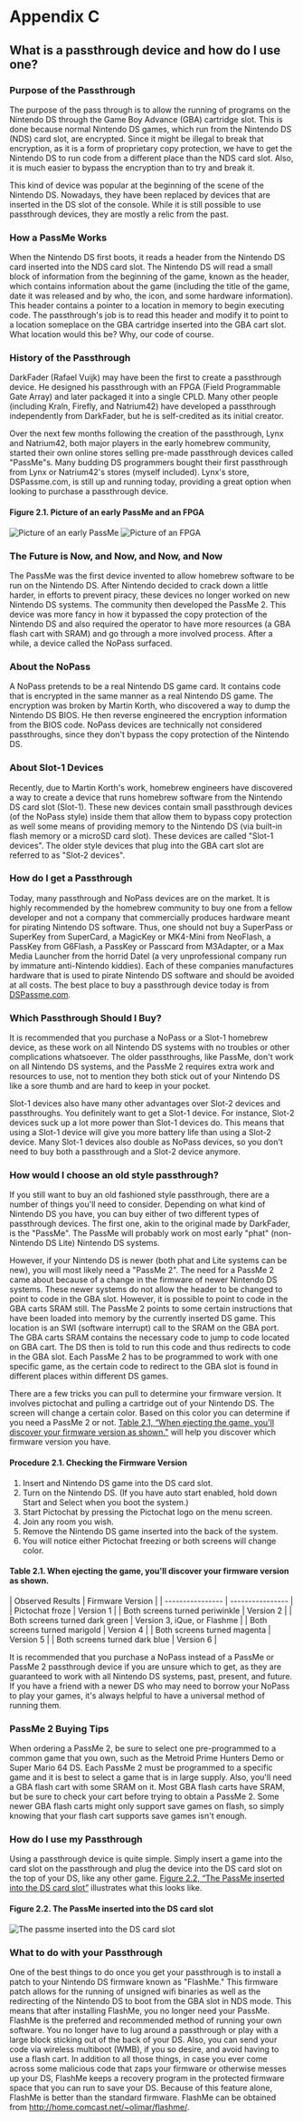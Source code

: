 # Appendix C
## What is a passthrough device and how do I use one?

### Purpose of the Passthrough

The purpose of the pass through is to allow the running of programs on the
Nintendo DS through the Game Boy Advance (GBA) cartridge slot. This is done
because normal Nintendo DS games, which run from the Nintendo DS (NDS) card
slot, are encrypted. Since it might be illegal to break that encryption, as it
is a form of proprietary copy protection, we have to get the Nintendo DS to run
code from a different place than the NDS card slot. Also, it is much easier to
bypass the encryption than to try and break it.

This kind of device was popular at the beginning of the scene of the Nintendo
DS. Nowadays, they have been replaced by devices that are inserted in the DS
slot of the console. While it is still possible to use passthrough devices, they
are mostly a relic from the past.

### How a PassMe Works

When the Nintendo DS first boots, it reads a header from the Nintendo DS card
inserted into the NDS card slot. The Nintendo DS will read a small block of
information from the beginning of the game, known as the header, which contains
information about the game (including the title of the game, date it was
released and by who, the icon, and some hardware information). This header
contains a pointer to a location in memory to begin executing code. The
passthrough's job is to read this header and modify it to point to a location
someplace on the GBA cartridge inserted into the GBA cart slot. What location
would this be? Why, our code of course.

### History of the Passthrough

DarkFader (Rafael Vuijk) may have been the first to create a passthrough
device. He designed his passthrough with an FPGA (Field Programmable Gate
Array) and later packaged it into a single CPLD. Many other people (including
Kraln, Firefly, and Natrium42) have developed a passthrough independently from
DarkFader, but he is self-credited as its initial creator.

Over the next few months following the creation of the passthrough, Lynx and
Natrium42, both major players in the early homebrew community, started their
own online stores selling pre-made passthrough devices called "PassMe"s. Many
budding DS programmers bought their first passthrough from Lynx or Natrium42's
stores (myself included). Lynx's store, DSPassme.com, is still up and running
today, providing a great option when looking to purchase a passthrough device.


<a name="early_passme"></a>

#### Figure 2.1. Picture of an early PassMe and an FPGA

![Picture of an early PassMe](./images/passme.png) ![Picture of an FPGA](./images/ufb-x_profil.jpg)

### The Future is Now, and Now, and Now, and Now

The PassMe was the first device invented to allow homebrew software to be run
on the Nintendo DS. After Nintendo decided to crack down a little harder, in
efforts to prevent piracy, these devices no longer worked on new Nintendo DS
systems. The community then developed the PassMe 2. This device was more fancy
in how it bypassed the copy protection of the Nintendo DS and also required the
operator to have more resources (a GBA flash cart with SRAM) and go through a
more involved process. After a while, a device called the NoPass surfaced.

### About the NoPass

A NoPass pretends to be a real Nintendo DS game card. It contains code that is
encrypted in the same manner as a real Nintendo DS game. The encryption was
broken by Martin Korth, who discovered a way to dump the Nintendo DS BIOS. He
then reverse engineered the encryption information from the BIOS code. NoPass
devices are technically not considered passthroughs, since they don't bypass
the copy protection of the Nintendo DS.

### About Slot-1 Devices

Recently, due to Martin Korth's work, homebrew engineers have discovered a way
to create a device that runs homebrew software from the Nintendo DS card slot
(Slot-1). These new devices contain small passthrough devices (of the NoPass
style) inside them that allow them to bypass copy protection as well some means
of providing memory to the Nintendo DS (via built-in flash memory or a microSD
card slot). These devices are called "Slot-1 devices". The older style devices
that plug into the GBA cart slot are referred to as "Slot-2 devices".

### How do I get a Passthrough

Today, many passthrough and NoPass devices are on the market. It is highly
recommended by the homebrew community to buy one from a fellow developer and
not a company that commercially produces hardware meant for pirating Nintendo
DS software. Thus, one should not buy a SuperPass or SuperKey from SuperCard, a
MagicKey or MK4-Mini from NeoFlash, a PassKey from G6Flash, a PassKey or
Passcard from M3Adapter, or a Max Media Launcher from the horrid Datel (a very
unprofessional company run by immature anti-Nintendo kiddies). Each of these
companies manufactures hardware that is used to pirate Nintendo DS software and
should be avoided at all costs. The best place to buy a passthrough device
today is from
[DSPassme.com](http://www.dspassme.com/oscommerce/catalog/index.php).

### Which Passthrough Should I Buy?

It is recommended that you purchase a NoPass or a Slot-1 homebrew device, as
these work on all Nintendo DS systems with no troubles or other complications
whatsoever. The older passthroughs, like PassMe, don't work on all Nintendo DS
systems, and the PassMe 2 requires extra work and resources to use, not to
mention they both stick out of your Nintendo DS like a sore thumb and are hard
to keep in your pocket.

Slot-1 devices also have many other advantages over Slot-2 devices and
passthroughs. You definitely want to get a Slot-1 device. For instance, Slot-2
devices suck up a lot more power than Slot-1 devices do. This means that using
a Slot-1 device will give you more battery life than using a Slot-2 device.
Many Slot-1 devices also double as NoPass devices, so you don't need to buy
both a passthrough and a Slot-2 device anymore.

### How would I choose an old style passthrough?

If you still want to buy an old fashioned style passthrough, there are a number
of things you'll need to consider. Depending on what kind of Nintendo DS you
have, you can buy either of two different types of passthrough devices. The
first one, akin to the original made by DarkFader, is the "PassMe". The PassMe
will probably work on most early "phat" (non-Nintendo DS Lite) Nintendo DS
systems.

However, if your Nintendo DS is newer (both phat and Lite systems can be new),
you will most likely need a "PassMe 2". The need for a PassMe 2 came about
because of a change in the firmware of newer Nintendo DS systems. These newer
systems do not allow the header to be changed to point to code in the GBA slot.
However, it is possible to point to code in the GBA carts SRAM still. The
PassMe 2 points to some certain instructions that have been loaded into memory
by the currently inserted DS game. This location is an SWI (software interrupt)
call to the SRAM on the GBA port. The GBA carts SRAM contains the necessary
code to jump to code located on GBA cart. The DS then is told to run this code
and thus redirects to code in the GBA slot. Each PassMe 2 has to be programmed
to work with one specific game, as the certain code to redirect to the GBA slot
is found in different places within different DS games.

There are a few tricks you can pull to determine your firmware version. It
involves pictochat and pulling a cartridge out of your Nintendo DS. The screen
will change a certain color. Based on this color you can determine if you need
a PassMe 2 or not. <a href="#game_eject_firmware_table">Table 2.1, “When
ejecting the game, you'll discover your firmware version as shown."</a> will
help you discover which firmware version you have.

#### Procedure 2.1. Checking the Firmware Version

1. Insert and Nintendo DS game into the DS card slot.
1. Turn on the Nintendo DS. (If you have auto start enabled, hold down Start
   and Select when you boot the system.)
1. Start Pictochat by pressing the Pictochat logo on the menu screen.
1. Join any room you wish.
1. Remove the Nintendo DS game inserted into the back of the system.
1. You will notice either Pictochat freezing or both screens will
   change color.

#### Table 2.1. When ejecting the game, you'll discover your firmware version as shown.

<a name="game_eject_firmware_table"></a>
| Observed Results | Firmware Version |
| ---------------- | ---------------- |
| Pictochat froze  | Version 1 |
| Both screens turned periwinkle | Version 2 |
| Both screens turned dark green | Version 3, iQue, or Flashme |
| Both screens turned marigold | Version 4 |
| Both screens turned magenta | Version 5 |
| Both screens turned dark blue | Version 6 |

It is recommended that you purchase a NoPass instead of a PassMe or PassMe 2
passthrough device if you are unsure which to get, as they are guaranteed to
work with all Nintendo DS systems, past, present, and future. If you have a
friend with a newer DS who may need to borrow your NoPass to play your games,
it's always helpful to have a universal method of running them.

### PassMe 2 Buying Tips

When ordering a PassMe 2, be sure to select one pre-programmed to a common game
that you own, such as the Metroid Prime Hunters Demo or Super Mario 64 DS. Each
PassMe 2 must be programmed to a specific game and it is best to select a game
that is in large supply. Also, you'll need a GBA flash cart with some SRAM on
it. Most GBA flash carts have SRAM, but be sure to check your cart before
trying to obtain a PassMe 2. Some newer GBA flash carts might only support save
games on flash, so simply knowing that your flash cart supports save games
isn't enough.

### How do I use my Passthrough

Using a passthrough device is quite simple. Simply insert a game into the card
slot on the passthrough and plug the device into the DS card slot on the top of
your DS, like any other game. <a href="#passme_in_use">Figure 2.2, “The PassMe
inserted into the DS card slot”</a> illustrates what this looks like.


<a name="passme_in_use"></a>

#### Figure 2.2. The PassMe inserted into the DS card slot

![The passme inserted into the DS card slot](./images/passme_insert_ds.png)

### What to do with your Passthrough

One of the best things to do once you get your passthrough is to install a
patch to your Nintendo DS firmware known as "FlashMe." This firmware patch
allows for the running of unsigned wifi binaries as well as the redirecting of
the Nintendo DS to boot from the GBA slot in NDS mode. This means that after
installing FlashMe, you no longer need your PassMe. FlashMe is the preferred
and recommended method of running your own software. You no longer have to lug
around a passthrough or play with a large block sticking out of the back of
your DS. Also, you can send your code via wireless multiboot (WMB), if you so
desire, and avoid having to use a flash cart. In addition to all those things,
in case you ever come across some malicious code that zaps your firmware or
otherwise messes up your DS, FlashMe keeps a recovery program in the protected
firmware space that you can run to save your DS. Because of this feature alone,
FlashMe is better than the standard firmware. FlashMe can be obtained from
<http://home.comcast.net/~olimar/flashme/>.
